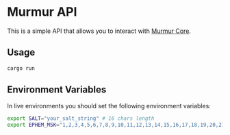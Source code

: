 # Murmur API

This is a simple API that allows you to interact with [Murmur Core](https://github.com/ideal-lab5/murmur).

## Usage

```bash
cargo run
```

## Environment Variables

In live environments you should set the following environment variables:

```bash
export SALT="your_salt_string" # 16 chars length
export EPHEM_MSK="1,2,3,4,5,6,7,8,9,10,11,12,13,14,15,16,17,18,19,20,21,22,23,24,25,26,27,28,29,30,31,32" # 32 comma separated u8 values
```
